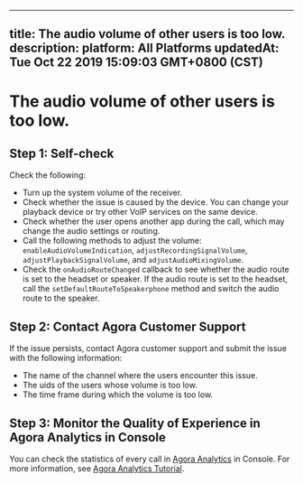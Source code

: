 
---
title: The audio volume of other users is too low. 
description: 
platform: All Platforms
updatedAt: Tue Oct 22 2019 15:09:03 GMT+0800 (CST)
---
# The audio volume of other users is too low. 
## Step 1: Self-check

Check the following:
* Turn up the system volume of the receiver.
* Check whether the issue is caused by the device. You can change your playback device or try other VoIP services on the same device.
* Check whether the user opens another app during the call, which may change the audio settings or routing.
* Call the following methods to adjust the volume: `enableAudioVolumeIndication`, `adjustRecordingSignalVolume`, `adjustPlaybackSignalVolume`, and `adjustAudioMixingVolume`.
* Check the `onAudioRouteChanged` callback to see whether the audio route is set to the headset or speaker. If the audio route is set to the headset, call the `setDefaultRouteToSpeakerphone` method and switch the audio route to the speaker.

## Step 2: Contact Agora Customer Support

If the issue persists, contact Agora customer support and submit the issue with the following information:
* The name of the channel where the users encounter this issue.
* The uids of the users whose volume is too low.
* The time frame during which the volume is too low.

## Step 3: Monitor the Quality of Experience in Agora Analytics in Console

You can check the statistics of every call in [Agora Analytics](https://dashboard.agora.io/analytics/call/search) in Console. For more information, see [Agora Analytics Tutorial](https://dashboard.agora.io/analytics/call/tutorial?_ga=2.197716463.1125435494.1542623251-764614247.1539586349).
